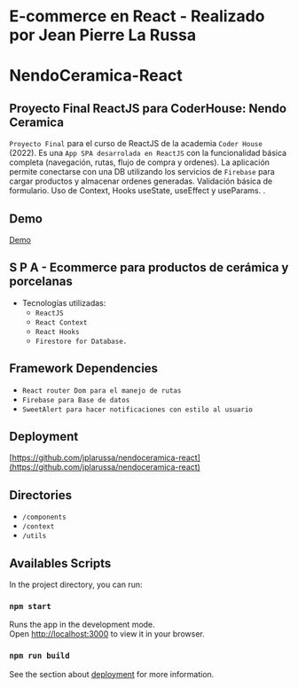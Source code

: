 # E-commerce en React - Realizado por Jean Pierre La Russa

# NendoCeramica-React
 
## Proyecto Final ReactJS para CoderHouse: Nendo Ceramica 

`Proyecto Final` para el curso de ReactJS de la academia `Coder House` (2022).
Es una `App SPA desarrolada en ReactJS` con la funcionalidad básica completa (navegación, rutas, flujo de compra y ordenes).
La aplicación permite conectarse con una DB utilizando los servicios de `Firebase` para cargar productos y almacenar ordenes generadas.
Validación básica de formulario.
Uso de Context, Hooks useState, useEffect y useParams.
.

## Demo

[Demo](https://www.google.com.ar)



## S P A - Ecommerce para productos de cerámica y porcelanas

- Tecnologías utilizadas: 
    - `ReactJS`
    - `React Context`
    - `React Hooks`
    - `Firestore for Database.`

## Framework Dependencies
- `React router Dom para el manejo de rutas`
- `Firebase para Base de datos`
- `SweetAlert para hacer notificaciones con estilo al usuario`


## Deployment 

[https://github.com/jplarussa/nendoceramica-react](https://github.com/jplarussa/nendoceramica-react)

## Directories
- `/components`
- `/context`
- `/utils`

## Availables Scripts

In the project directory, you can run:

### `npm start`

Runs the app in the development mode.\
Open [http://localhost:3000](http://localhost:3000) to view it in your browser.

### `npm run build`


See the section about [deployment](https://facebook.github.io/create-react-app/docs/deployment) for more information.